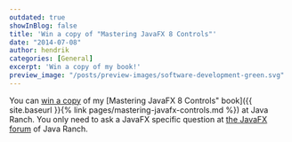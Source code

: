 ```yaml
---
outdated: true
showInBlog: false
title: 'Win a copy of "Mastering JavaFX 8 Controls"'
date: "2014-07-08"
author: hendrik
categories: [General]
excerpt: 'Win a copy of my book!'
preview_image: "/posts/preview-images/software-development-green.svg"
---
```

You can [win a copy](http://www.coderanch.com/t/636239/JavaFX/java/Hendrik-Ebbers) of my [Mastering JavaFX 8 Controls" book]({{ site.baseurl }}{% link pages/mastering-javafx-controls.md %}) at Java Ranch. You only need to ask a JavaFX specific question at [the JavaFX forum](http://www.coderanch.com/forums/f-98/JavaFX) of Java Ranch.
